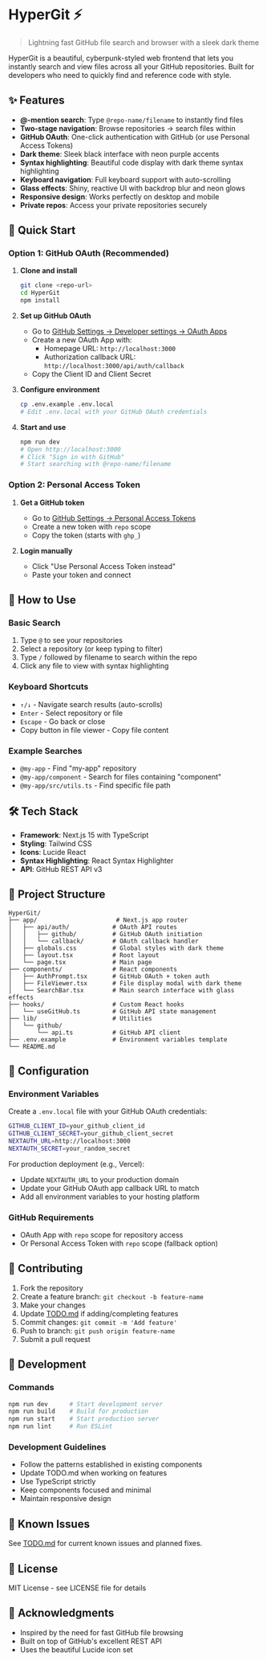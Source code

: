 # HyperGit ⚡

> Lightning fast GitHub file search and browser with a sleek dark theme

HyperGit is a beautiful, cyberpunk-styled web frontend that lets you instantly search and view files across all your GitHub repositories. Built for developers who need to quickly find and reference code with style.

## ✨ Features

- **@-mention search**: Type `@repo-name/filename` to instantly find files
- **Two-stage navigation**: Browse repositories → search files within
- **GitHub OAuth**: One-click authentication with GitHub (or use Personal Access Tokens)
- **Dark theme**: Sleek black interface with neon purple accents
- **Syntax highlighting**: Beautiful code display with dark theme syntax highlighting
- **Keyboard navigation**: Full keyboard support with auto-scrolling
- **Glass effects**: Shiny, reactive UI with backdrop blur and neon glows
- **Responsive design**: Works perfectly on desktop and mobile
- **Private repos**: Access your private repositories securely

## 🚀 Quick Start

### Option 1: GitHub OAuth (Recommended)

1. **Clone and install**
   ```bash
   git clone <repo-url>
   cd HyperGit
   npm install
   ```

2. **Set up GitHub OAuth**
   - Go to [GitHub Settings → Developer settings → OAuth Apps](https://github.com/settings/developers)
   - Create a new OAuth App with:
     - Homepage URL: `http://localhost:3000`
     - Authorization callback URL: `http://localhost:3000/api/auth/callback`
   - Copy the Client ID and Client Secret

3. **Configure environment**
   ```bash
   cp .env.example .env.local
   # Edit .env.local with your GitHub OAuth credentials
   ```

4. **Start and use**
   ```bash
   npm run dev
   # Open http://localhost:3000
   # Click "Sign in with GitHub"
   # Start searching with @repo-name/filename
   ```

### Option 2: Personal Access Token

1. **Get a GitHub token**
   - Go to [GitHub Settings → Personal Access Tokens](https://github.com/settings/tokens)
   - Create a new token with `repo` scope
   - Copy the token (starts with `ghp_`)

2. **Login manually**
   - Click "Use Personal Access Token instead"
   - Paste your token and connect

## 🎯 How to Use

### Basic Search
1. Type `@` to see your repositories
2. Select a repository (or keep typing to filter)
3. Type `/` followed by filename to search within the repo
4. Click any file to view with syntax highlighting

### Keyboard Shortcuts
- `↑/↓` - Navigate search results (auto-scrolls)
- `Enter` - Select repository or file
- `Escape` - Go back or close
- Copy button in file viewer - Copy file content

### Example Searches
- `@my-app` - Find "my-app" repository
- `@my-app/component` - Search for files containing "component"
- `@my-app/src/utils.ts` - Find specific file path

## 🛠️ Tech Stack

- **Framework**: Next.js 15 with TypeScript
- **Styling**: Tailwind CSS
- **Icons**: Lucide React
- **Syntax Highlighting**: React Syntax Highlighter
- **API**: GitHub REST API v3

## 📁 Project Structure

```
HyperGit/
├── app/                      # Next.js app router
│   ├── api/auth/            # OAuth API routes
│   │   ├── github/          # GitHub OAuth initiation
│   │   └── callback/        # OAuth callback handler
│   ├── globals.css          # Global styles with dark theme
│   ├── layout.tsx           # Root layout
│   └── page.tsx             # Main page
├── components/              # React components
│   ├── AuthPrompt.tsx       # GitHub OAuth + token auth
│   ├── FileViewer.tsx       # File display modal with dark theme
│   └── SearchBar.tsx        # Main search interface with glass effects
├── hooks/                   # Custom React hooks
│   └── useGitHub.ts         # GitHub API state management
├── lib/                     # Utilities
│   └── github/
│       └── api.ts           # GitHub API client
├── .env.example             # Environment variables template
└── README.md
```

## 🔧 Configuration

### Environment Variables

Create a `.env.local` file with your GitHub OAuth credentials:

```bash
GITHUB_CLIENT_ID=your_github_client_id
GITHUB_CLIENT_SECRET=your_github_client_secret
NEXTAUTH_URL=http://localhost:3000
NEXTAUTH_SECRET=your_random_secret
```

For production deployment (e.g., Vercel):
- Update `NEXTAUTH_URL` to your production domain
- Update your GitHub OAuth app callback URL to match
- Add all environment variables to your hosting platform

### GitHub Requirements
- OAuth App with `repo` scope for repository access
- Or Personal Access Token with `repo` scope (fallback option)

## 🤝 Contributing

1. Fork the repository
2. Create a feature branch: `git checkout -b feature-name`
3. Make your changes
4. Update [TODO.md](./TODO.md) if adding/completing features
5. Commit changes: `git commit -m 'Add feature'`
6. Push to branch: `git push origin feature-name`
7. Submit a pull request

## 📝 Development

### Commands
```bash
npm run dev      # Start development server
npm run build    # Build for production
npm run start    # Start production server
npm run lint     # Run ESLint
```

### Development Guidelines
- Follow the patterns established in existing components
- Update TODO.md when working on features
- Use TypeScript strictly
- Keep components focused and minimal
- Maintain responsive design

## 🐛 Known Issues

See [TODO.md](./TODO.md#-bug-fixes--polish) for current known issues and planned fixes.

## 📄 License

MIT License - see LICENSE file for details

## 🙏 Acknowledgments

- Inspired by the need for fast GitHub file browsing
- Built on top of GitHub's excellent REST API
- Uses the beautiful Lucide icon set